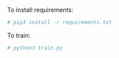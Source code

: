 To install requirements:
```sh
# pip3 install -r requirements.txt
```

To train:
```sh
# python3 train.py
```
